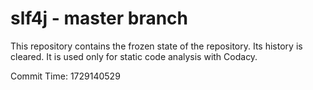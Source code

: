 # slf4j - master branch

This repository contains the frozen state of the repository.
Its history is cleared. It is used only for static code
analysis with Codacy.

Commit Time: 1729140529